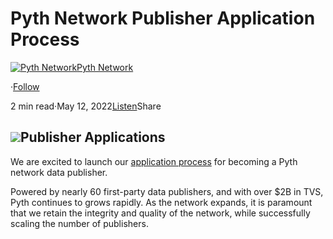 Pyth Network Publisher Application Process
==========================================

[![Pyth Network](https://miro.medium.com/v2/resize:fill:88:88/1*rdK3rHcWpkge6BRQRIwBjA.jpeg)](/?source=post_page-----d628b072c234--------------------------------)[Pyth Network](/?source=post_page-----d628b072c234--------------------------------)

·[Follow](https://medium.com/m/signin?actionUrl=https%3A%2F%2Fmedium.com%2F_%2Fsubscribe%2Fuser%2Ff55fccc0ad62&operation=register&redirect=https%3A%2F%2Fpythnetwork.medium.com%2Fpyth-network-publisher-application-process-d628b072c234&user=Pyth+Network&userId=f55fccc0ad62&source=post_page-f55fccc0ad62----d628b072c234---------------------post_header-----------)

2 min read·May 12, 2022[Listen](https://medium.com/m/signin?actionUrl=https%3A%2F%2Fmedium.com%2Fplans%3Fdimension%3Dpost_audio_button%26postId%3Dd628b072c234&operation=register&redirect=https%3A%2F%2Fpythnetwork.medium.com%2Fpyth-network-publisher-application-process-d628b072c234&source=-----d628b072c234---------------------post_audio_button-----------)Share

![](https://miro.medium.com/v2/resize:fit:1400/1*8fLv22bP9eK9WlaC8JPesQ.jpeg)Publisher Applications
----------------------

We are excited to launch our [application process](https://pyth.network/publishers/) for becoming a Pyth network data publisher.

Powered by nearly 60 first-party data publishers, and with over $2B in TVS, Pyth continues to grows rapidly. As the network expands, it is paramount that we retain the integrity and quality of the network, while successfully scaling the number of publishers.

